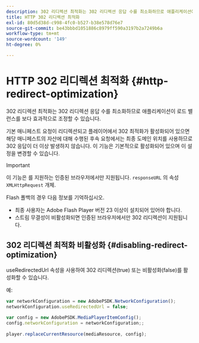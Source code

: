 ```yaml
---
description: 302 리디렉션 최적화는 302 리디렉션 응답 수를 최소화하므로 애플리케이션이 로드 밸런스를 보다 효과적으로 조정할 수 있습니다.
title: HTTP 302 리디렉션 최적화
exl-id: 80d5d38d-c998-4fc0-b527-b38e578d76e7
source-git-commit: be43bbbd1051886c8979ff590a3197b2a7249b6a
workflow-type: tm+mt
source-wordcount: '149'
ht-degree: 0%

---
```


# HTTP 302 리디렉션 최적화 {#http-redirect-optimization}

302 리디렉션 최적화는 302 리디렉션 응답 수를 최소화하므로 애플리케이션이 로드 밸런스를 보다 효과적으로 조정할 수 있습니다.

기본 매니페스트 요청이 리디렉션되고 플레이어에서 302 최적화가 활성화되어 있으면 해당 매니페스트의 자산에 대해 수행된 후속 요청에서는 최종 도메인 위치를 사용하므로 302 응답이 더 이상 발생하지 않습니다. 이 기능은 기본적으로 활성화되어 있으며 이 설정을 변경할 수 있습니다.

>[!IMPORTANT]
>
>이 기능은 를 지원하는 인증된 브라우저에서만 지원됩니다. `responseURL` 의 속성 `XMLHttpRequest` 개체.

Flash 폴백의 경우 다음 정보를 기억하십시오.

* 최종 사용자는 Adobe Flash Player 버전 23 이상이 설치되어 있어야 합니다.
* 스트림 무결성이 비활성화되면 인증된 브라우저에서만 302 리디렉션이 지원됩니다.

## 302 리디렉션 최적화 비활성화 {#disabling-redirect-optimization}

useRedirectedUrl 속성을 사용하여 302 리디렉션(true) 또는 비활성화(false)를 활성화할 수 있습니다.

예:

```js
var networkConfiguration = new AdobePSDK.NetworkConfiguration(); 
networkConfiguration.useRedirectedUrl = false; 
 
var config = new AdobePSDK.MediaPlayerItemConfig(); 
config.networkConfiguration = networkConfiguration;; 
 
player.replaceCurrentResource(mediaResource, config);
```
